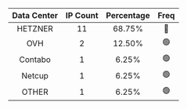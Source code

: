 | Data Center | IP Count | Percentage | Freq |
|:------------:|:--------:|:-----------:|:-----:|
| HETZNER | 11 | 68.75% | 🔴 |
| OVH | 2 | 12.50% | 🟢 |
| Contabo | 1 | 6.25% | 🟢 |
| Netcup | 1 | 6.25% | 🟢 |
| OTHER | 1 | 6.25% | 🟢 |